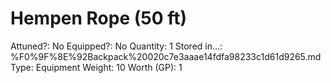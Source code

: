 # Hempen Rope (50 ft)

Attuned?: No
Equipped?: No
Quantity: 1
Stored in...: %F0%9F%8E%92Backpack%20020c7e3aaae14fdfa98233c1d61d9265.md
Type: Equipment
Weight: 10
Worth (GP): 1